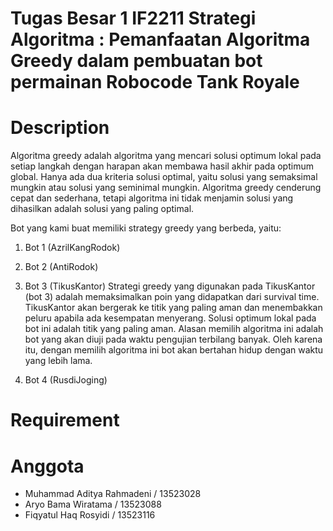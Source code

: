 # Tugas Besar 1 IF2211 Strategi Algoritma : Pemanfaatan Algoritma Greedy dalam pembuatan bot permainan Robocode Tank Royale

# Description
Algoritma greedy adalah algoritma yang mencari solusi optimum lokal pada setiap langkah dengan harapan akan membawa hasil akhir pada optimum global. Hanya ada dua kriteria solusi optimal, yaitu solusi yang semaksimal mungkin atau solusi yang seminimal mungkin. Algoritma greedy cenderung cepat dan sederhana, tetapi algoritma ini tidak menjamin solusi yang dihasilkan adalah solusi yang paling optimal.

Bot yang kami buat memiliki strategy greedy yang berbeda, yaitu:

1. Bot 1 (AzrilKangRodok)


2. Bot 2 (AntiRodok)


3. Bot 3 (TikusKantor)
    Strategi greedy yang digunakan pada TikusKantor (bot 3) adalah memaksimalkan poin yang didapatkan dari survival time. TikusKantor akan bergerak ke titik yang paling aman dan menembakkan peluru apabila ada kesempatan menyerang. Solusi optimum lokal pada bot ini adalah titik yang paling aman. Alasan memilih algoritma ini adalah bot yang akan diuji pada waktu pengujian terbilang banyak. Oleh karena itu, dengan memilih algoritma ini bot akan bertahan hidup dengan waktu yang lebih lama.

4. Bot 4 (RusdiJoging)

# Requirement



# Anggota
- Muhammad Aditya Rahmadeni / 13523028
- Aryo Bama Wiratama / 13523088
- Fiqyatul Haq Rosyidi / 13523116
